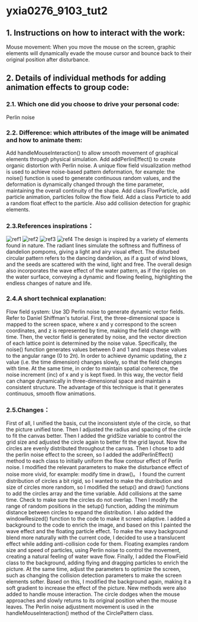 # yxia0276_9103_tut2
## **1. Instructions on how to interact with the work:**
Mouse movement: When you move the mouse on the screen, graphic elements will dynamically evade the mouse cursor and bounce back to their original position after disturbance.

## **2. Details of individual methods for adding animation effects to group code:**

### **2.1. Which one did you choose to drive your personal code:**
 Perlin noise

### **2.2. Difference: which attributes of the image will be animated and how to animate them:**
Add handleMouseInteraction() to allow smooth movement of graphical elements through physical simulation.
Add addPerlinEffect() to create organic distortion with Perlin noise. A unique flow field visualization method is used to achieve noise-based pattern deformation, for example: the noise() function is used to generate continuous random values, and the deformation is dynamically changed through the time parameter, maintaining the overall continuity of the shape.
Add class FlowParticle, add particle animation, particles follow the flow field. Add a class Particle to add a random float effect to the particle.
Also add collision detection for graphic elements.

### **2.3.References inspirations：**
![ref1](https://i.pinimg.com/564x/74/df/2e/74df2e31cf968db9b9b5e56f347342be.jpg)
![ref2](https://i.pinimg.com/564x/70/99/23/709923f7f9b7d88f0939010466194064.jpg)
![ref3](https://i.pinimg.com/736x/43/2f/40/432f4023d1bc54e27f240d506e2e9b92.jpg)
![ref4](https://i.pinimg.com/564x/9d/a0/2a/9da02a59cf2d09f9fe2290869e5413f7.jpg)
The design is inspired by a variety of elements found in nature. The radiant lines simulate the softness and fluffiness of dandelion pompoms, giving a light and airy visual effect. The disturbed circular pattern refers to the dancing dandelion, as if a gust of wind blows, and the seeds are scattered with the wind, light and free. The overall design also incorporates the wave effect of the water pattern, as if the ripples on the water surface, conveying a dynamic and flowing feeling, highlighting the endless changes of nature and life.

### **2.4.A short technical explanation:**
Flow field system: Use 3D Perlin noise to generate dynamic vector fields. Refer to Daniel Shiffman's tutorial.
First, the three-dimensional space is mapped to the screen space, where x and y correspond to the screen coordinates, and z is represented by time, making the field change with time. Then, the vector field is generated by noise, and the vector direction of each lattice point is determined by the noise value. Specifically, the noise() function generates values between 0 and 1 and maps these values to the angular range (0 to 2π). In order to achieve dynamic updating, the z value (i.e. the time dimension) changes slowly, so that the field changes with time. At the same time, in order to maintain spatial coherence, the noise increment (inc) of x and y is kept fixed. In this way, the vector field can change dynamically in three-dimensional space and maintain a consistent structure. The advantage of this technique is that it generates continuous, smooth flow animations.

### **2.5.Changes：**
First of all, I unified the basis, cut the inconsistent style of the circle, so that the picture unified tone. Then I adjusted the radius and spacing of the circle to fit the canvas better. Then I added the gridSize variable to control the grid size and adjusted the circle again to better fit the grid layout. Now the circles are evenly distributed throughout the canvas.
Then I chose to add the perlin noise effect to the screen, so I added the addPerlinEffect() method to each class to initially uniform the flow contour effect of Perlin noise. I modified the relevant parameters to make the disturbance effect of noise more vivid, for example: modify time in draw()。
I found the current distribution of circles a bit rigid, so I wanted to make the distribution and size of circles more random, so I modified the setup() and draw() functions to add the circles array and the time variable. Add collisions at the same time. Check to make sure the circles do not overlap. Then I modify the range of random positions in the setup() function, adding the minimum distance between circles to expand the distribution. I also added the windowResized() function to the code to make it screen adaptive.
I added a background to the code to enrich the image, and based on this I painted the wave effect and the floating particle effect. To make the wavy background blend more naturally with the current code, I decided to use a translucent effect while adding anti-collision code for them. Floating examples random size and speed of particles, using Perlin noise to control the movement, creating a natural feeling of water wave flow.
Finally, I added the FlowField class to the background, adding flying and dragging particles to enrich the picture. At the same time, adjust the parameters to optimize the screen, such as changing the collision detection parameters to make the screen elements softer. Based on this, I modified the background again, making it a soft gradient to increase the effect of the picture. New methods were also added to handle mouse interaction. The circle dodges when the mouse approaches and slowly returns to its original position when the mouse leaves. The Perlin noise adjustment movement is used in the handleMouseInteraction() method of the CirclePattern class.
